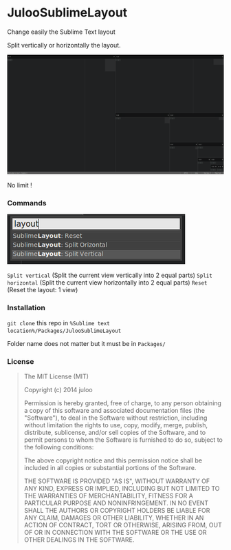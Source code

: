 # JulooSublimeLayout

Change easily the Sublime Text layout

Split vertically or horizontally the layout.

![Example](/captures/example.png)

No limit !

### Commands

![Commands](/captures/commands.png)

`Split vertical` (Split the current view vertically into 2 equal parts)
`Split horizontal` (Split the current view horizontally into 2 equal parts)
`Reset` (Reset the layout: 1 view)

### Installation

`git clone` this repo in `%Sublime text location%/Packages/JulooSublimeLayout`

Folder name does not matter but it must be in `Packages/`

### License

> The MIT License (MIT)
> 
> Copyright (c) 2014 juloo
> 
> Permission is hereby granted, free of charge, to any person obtaining a copy of
> this software and associated documentation files (the "Software"), to deal in
> the Software without restriction, including without limitation the rights to
> use, copy, modify, merge, publish, distribute, sublicense, and/or sell copies of
> the Software, and to permit persons to whom the Software is furnished to do so,
> subject to the following conditions:
> 
> The above copyright notice and this permission notice shall be included in all
> copies or substantial portions of the Software.
> 
> THE SOFTWARE IS PROVIDED "AS IS", WITHOUT WARRANTY OF ANY KIND, EXPRESS OR
> IMPLIED, INCLUDING BUT NOT LIMITED TO THE WARRANTIES OF MERCHANTABILITY, FITNESS
> FOR A PARTICULAR PURPOSE AND NONINFRINGEMENT. IN NO EVENT SHALL THE AUTHORS OR
> COPYRIGHT HOLDERS BE LIABLE FOR ANY CLAIM, DAMAGES OR OTHER LIABILITY, WHETHER
> IN AN ACTION OF CONTRACT, TORT OR OTHERWISE, ARISING FROM, OUT OF OR IN
> CONNECTION WITH THE SOFTWARE OR THE USE OR OTHER DEALINGS IN THE SOFTWARE.
